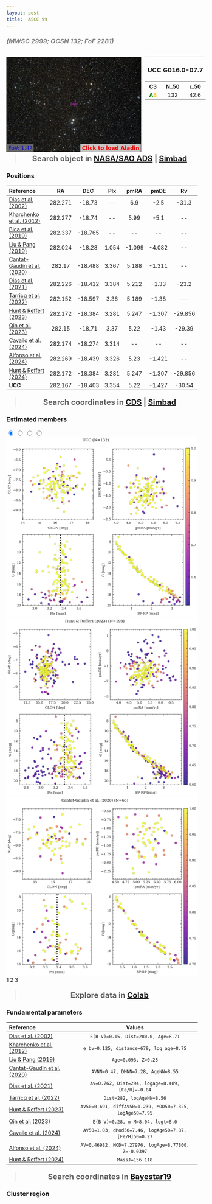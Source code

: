 ```yaml
---
layout: post
title:  ASCC 99
---
```

<h3><span style="color: #808080;"><i>(MWSC 2999; OCSN 132; FoF 2281)</i></span></h3><div style="display: flex; justify-content: space-between; width:720px;height:250px">
<div style="text-align: center;">

<!-- Static image + data attributes for FOV and target -->
<img id="aladin_img"
     data-umami-event="aladin_load"
     src="https://raw.githubusercontent.com/ucc23/Q1N/main/plots/ascc99_aladin.webp"
     alt="Click to load Aladin Lite" 
     style="width:355px;height:250px; cursor: pointer;"
     data-fov="1.42" 
     data-target="282.167 -18.403"/>
<!-- Div to contain Aladin Lite viewer -->
<div id="aladin-lite-div" style="width:355px;height:250px;display:none;"></div>
<!-- Aladin Lite script (will be loaded after the image is clicked) -->
<script src="{{ site.baseurl }}/scripts/aladin_load.js"></script>

</div>
<!-- Left block -->

<table style="width:355px;height:250px;">
  <!-- Row 1 (title) -->
  <tr>
    <td colspan="5"><h3>UCC G016.0-07.7</h3></td>
  </tr>
  <!-- Row 2 -->
  <tr>
    <th style="text-align: center;"><a href="https://ucc.ar/faq#what-is-the-c3-parameter" title="Combined class">C3</a></th>
    <th style="text-align: center;"><div title="Stars with membership probability >50%">N_50</div></th>
    <th style="text-align: center;"><div title="Radius that contains half the members [arcmin]">r_50</div></th>
  </tr>
  <!-- Row 3 -->
  <tr>
    <td style="text-align: center;"><span style="color: green; font-weight: bold;">A</span><span style="color: #FFC300; font-weight: bold;">B</span></td>
    <td style="text-align: center;">132</td>
    <td style="text-align: center;">42.6</td>
  </tr>
</table>
</div>

> <p style="text-align:center; font-weight: bold; font-size:20px">Search object in <a data-umami-event="nasa_search" href="https://ui.adsabs.harvard.edu/search/q=%20collection%3Aastronomy%20body%3A%22ASCC%2099%22&sort=date%20desc%2C%20bibcode%20desc&p_=0" target="_blank">NASA/SAO ADS</a> | <a data-umami-event="simbad_search" href="https://simbad.cds.unistra.fr/simbad/sim-id-refs?Ident=ascc99" target="_blank">Simbad</a></p>


### Positions

| Reference    | RA    | DEC   | Plx  | pmRA  | pmDE   |  Rv  |
| :---         | :---: | :---: | :---: | :---: | :---: | :---: |
|[Dias et al. (2002)](https://ui.adsabs.harvard.edu/abs/2002A%26A...389..871D) | 282.271 | -18.73 | -- | 6.9 | -2.5 | -31.3 |
|[Kharchenko et al. (2012)](https://ui.adsabs.harvard.edu/abs/2012A%26A...543A.156K) | 282.277 | -18.74 | -- | 5.99 | -5.1 | -- |
|[Bica et al. (2019)](https://ui.adsabs.harvard.edu/abs/2019AJ....157...12B) | 282.337 | -18.765 | -- | -- | -- | -- |
|[Liu & Pang (2019)](https://ui.adsabs.harvard.edu/abs/2019ApJS..245...32L) | 282.024 | -18.28 | 1.054 | -1.099 | -4.082 | -- |
|[Cantat-Gaudin et al. (2020)](https://ui.adsabs.harvard.edu/abs/2020A%26A...640A...1C) | 282.17 | -18.488 | 3.367 | 5.188 | -1.311 | -- |
|[Dias et al. (2021)](https://ui.adsabs.harvard.edu/abs/2021MNRAS.504..356D) | 282.226 | -18.412 | 3.384 | 5.212 | -1.33 | -23.2 |
|[Tarricq et al. (2022)](https://ui.adsabs.harvard.edu/abs/2022A%26A...659A..59T) | 282.152 | -18.597 | 3.36 | 5.189 | -1.38 | -- |
|[Hunt & Reffert (2023)](https://ui.adsabs.harvard.edu/abs/2023A%26A...673A.114H) | 282.172 | -18.384 | 3.281 | 5.247 | -1.307 | -29.856 |
|[Qin et al. (2023)](https://ui.adsabs.harvard.edu/abs/2023ApJS..265...12Q) | 282.15 | -18.71 | 3.37 | 5.22 | -1.43 | -29.39 |
|[Cavallo et al. (2024)](https://ui.adsabs.harvard.edu/abs/2024AJ....167...12C) | 282.174 | -18.274 | 3.314 | -- | -- | -- |
|[Alfonso et al. (2024)](https://ui.adsabs.harvard.edu/abs/2024A%26A...689A..18A) | 282.269 | -18.439 | 3.326 | 5.23 | -1.421 | -- |
|[Hunt & Reffert (2024)](https://ui.adsabs.harvard.edu/abs/2024A%26A...686A..42H) | 282.172 | -18.384 | 3.281 | 5.247 | -1.307 | -29.856 |
| **UCC** |282.167 | -18.403 | 3.354 | 5.22 | -1.427 | -30.54 |

> <p style="text-align:center; font-weight: bold; font-size:20px">Search coordinates in <a data-umami-event="cds_coord_search" href="https://cdsportal.u-strasbg.fr/?target=282.167,-18.403" target="_blank">CDS</a> | <a data-umami-event="simbad_coord_search" href="https://simbad.cds.unistra.fr/mobile/object_list.html?coord=282.167%20-18.403&output=json&radius=5&userEntry=ascc99" target="_blank">Simbad</a></p>

### Estimated members

<div class="carousel">
<input type="radio" name="radio-btn" id="slide1" checked>
<input type="radio" name="radio-btn" id="slide1">
<input type="radio" name="radio-btn" id="slide2">
<input type="radio" name="radio-btn" id="slide3">
<div class="slides">
<div class="slide">
<a href="https://raw.githubusercontent.com/ucc23/Q1N/main/plots/UCC/ascc99.webp" target="_blank">
<img src="https://raw.githubusercontent.com/ucc23/Q1N/main/plots/UCC/ascc99.webp" alt="ASCC 99 UCC">
</a>
</div>
<div class="slide">
<a href="https://raw.githubusercontent.com/ucc23/Q1N/main/plots/HUNT23/ascc99.webp" target="_blank">
<img src="https://raw.githubusercontent.com/ucc23/Q1N/main/plots/HUNT23/ascc99.webp" alt="ASCC 99 HUNT23">
</a>
</div>
<div class="slide">
<a href="https://raw.githubusercontent.com/ucc23/Q1N/main/plots/CANTAT20/ascc99.webp" target="_blank">
<img src="https://raw.githubusercontent.com/ucc23/Q1N/main/plots/CANTAT20/ascc99.webp" alt="ASCC 99 CANTAT20">
</a>
</div>
</div>
<div class="indicators">
<label for="slide1">1</label>
<label for="slide2">2</label>
<label for="slide3">3</label>
</div>
</div>


> <p style="text-align:center; font-weight: bold; font-size:20px">Explore data in <a data-umami-event="colab" href="https://colab.research.google.com/github/ucc23/ucc/blob/main/assets/notebook.ipynb" target="_blank">Colab</a></p>


### Fundamental parameters

| Reference |  Values |
| :---      |  :---:  |
| [Dias et al. (2002)](https://ui.adsabs.harvard.edu/abs/2002A%26A...389..871D) | `E(B-V)=0.15, Dist=280.0, Age=8.71` |
| [Kharchenko et al. (2012)](https://ui.adsabs.harvard.edu/abs/2012A%26A...543A.156K) | `e_bv=0.125, distance=679, log_age=8.75` |
| [Liu & Pang (2019)](https://ui.adsabs.harvard.edu/abs/2019ApJS..245...32L) | `Age=0.093, Z=0.25` |
| [Cantat-Gaudin et al. (2020)](https://ui.adsabs.harvard.edu/abs/2020A%26A...640A...1C) | `AVNN=0.47, DMNN=7.28, AgeNN=8.55` |
| [Dias et al. (2021)](https://ui.adsabs.harvard.edu/abs/2021MNRAS.504..356D) | `Av=0.762, Dist=294, logage=8.489, [Fe/H]=-0.04` |
| [Tarricq et al. (2022)](https://ui.adsabs.harvard.edu/abs/2022A%26A...659A..59T) | `Dist=282, logAgeNN=8.56` |
| [Hunt & Reffert (2023)](https://ui.adsabs.harvard.edu/abs/2023A%26A...673A.114H) | `AV50=0.691, diffAV50=1.239, MOD50=7.325, logAge50=7.95` |
| [Qin et al. (2023)](https://ui.adsabs.harvard.edu/abs/2023ApJS..265...12Q) | `E(B-V)=0.28, m-M=8.04, logt=8.0` |
| [Cavallo et al. (2024)](https://ui.adsabs.harvard.edu/abs/2024AJ....167...12C) | `AV50=1.03, dMod50=7.46, logAge50=7.87, [Fe/H]50=0.27` |
| [Alfonso et al. (2024)](https://ui.adsabs.harvard.edu/abs/2024A%26A...689A..18A) | `AV=0.46982, MOD=7.27976, logAge=8.77800, Z=-0.0397` |
| [Hunt & Reffert (2024)](https://ui.adsabs.harvard.edu/abs/2024A%26A...686A..42H) | `MassJ=156.118` |

> <p style="text-align:center; font-weight: bold; font-size:20px">Search coordinates in <a data-umami-event="bayestar" href="http://argonaut.skymaps.info/query?lon=16.134%20&lat=-7.719&coordsys=gal&mapname=bayestar2019" target="_blank">Bayestar19</a></p>


### Cluster region

<html lang="en">
  <body>
    <center>
    <div id="plot-params"
         data-oc-name="ascc99"
         data-ra-center="282.17"
         data-dec-center="-18.49"
         data-rad-deg="42.6"
         data-plx="3.354">
    </div>
    <div id="plot-container">
        <div id="plot"></div>
    </div>
    <script defer type="module" src="{{ site.baseurl }}/scripts/radec_scatter.js"></script>
    </center>
  </body>
</html>
<br>
